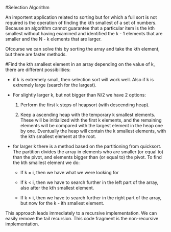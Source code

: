 #Selection Algorithm

An importent application related to sorting but for which a full sort is not required is the operation of finding the kth smallest of a set of numbers. Because an algorithm cannot guarantee that a particular item is the kth smallest without having examined and identified the k - 1 elements that are smaller and the N - k elements that are larger.

Ofcourse we can solve this by sorting the array and take the kth element, but there are faster methods.

#Find the kth smallest element in an array
depending on the value of k, there are different possibilities:
<!-- more -->
* if k is extremely small, then selection sort will work well.
	Also if k is extremely large (search for the largest).

* For slightly larger k, but not bigger than N/2 we have 2 options:
	
	1. Perform the first k steps of heapsort (with descending heap).
	
	2. Keep a ascending heap with the temporary k smallest elements. These will be initialized with the first k elements, and the remaining elements will be compared with the largest element in the heap one by one. Eventually the heap will contain the k smallest elements, with the kth smallest element at the root.
	
* for larger k there is a method based on the partitioning from quicksort. The partition divides the array in elements who are smaller (or equal to) than the pivot, and elements bigger than (or equal to) the pivot. To find the kth smallest element we do:
	
	* If k = i, then we have what we were looking for
	
	* If k < i, then we have to search further in the left part of the array, also after the kth smallest element.
	
	* If k > i, then we have to search further in the right part of the array, but now for the k - ith smallest element.
	
This approach leads immediately to a recursive implementation. We can easily remove the tail recursion.
This code fragment is the non-recursive implementation.

